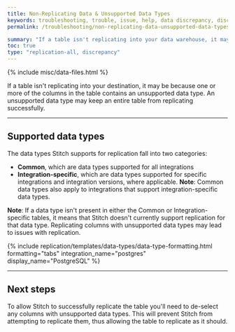 ```yaml
---
title: Non-Replicating Data & Unsupported Data Types
keywords: troubleshooting, trouble, issue, help, data discrepancy, discrepancies, not replicating, no replication
permalink: /troubleshooting/non-replicating-data-unsupported-data-types

summary: "If a table isn't replicating into your data warehouse, it may be because one or more of the columns in the table contains an unsupported data type."
toc: true
type: "replication-all, discrepancy"
---
```


{% include misc/data-files.html %}

If a table isn't replicating into your destination, it may be because one or more of the columns in the table contains an unsupported data type. An unsupported data type may keep an entire table from replicating successfully.

---

## Supported data types

The data types Stitch supports for replication fall into two categories:

- **Common**, which are data types supported for all integrations
- **Integration-specific**, which are data types supported for specific integrations and integration versions, where applicable. **Note**: Common data types also apply to integrations that support integration-specific data types.

**Note**: If a data type isn't present in either the Common or Integration-specific tables, it means that Stitch doesn't currently support replication for that data type. Replicating columns with unsupported data types may lead to issues with replication.

{% include replication/templates/data-types/data-type-formatting.html formatting="tabs" integration_name="postgres" display_name="PostgreSQL" %}

---

## Next steps

To allow Stitch to successfully replicate the table you'll need to de-select any columns with unsupported data types. This will prevent Stitch from attempting to replicate them, thus allowing the table to replicate as it should.